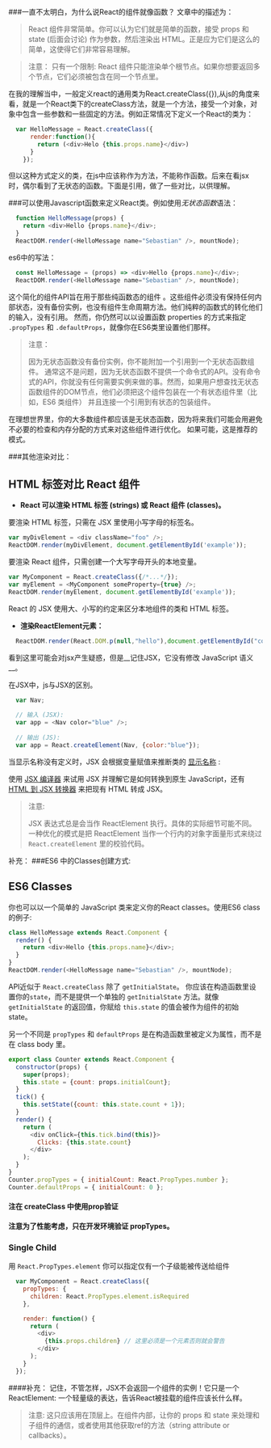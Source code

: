 
###一直不太明白，为什么说React的组件就像函数？
文章中的描述为：
> React 组件非常简单。你可以认为它们就是简单的函数，接受 props 和 state (后面会讨论) 作为参数，然后渲染出 HTML。正是应为它们是这么的简单，这使得它们非常容易理解。
  
  >注意：
  >只有一个限制: React 组件只能渲染单个根节点。如果你想要返回多个节点，它们必须被包含在同一个节点里。

在我的理解当中，一般定义react的通用类为React.createClass({}),从js的角度来看，就是一个React类下的createClass方法，就是一个方法，接受一个对象，对象中包含一些参数和一些固定的方法。例如正常情况下定义一个React的类为：
```javascript
  var HelloMessage = React.createClass({
      render:function(){
        return (<div>Helo {this.props.name}</div>)
      }
    });
```
但以这种方式定义的类，在js中应该称作为方法，不能称作函数。后来在看jsx时，偶尔看到了无状态的函数。下面是引用，做了一些对比，以供理解。

###可以使用Javascript函数来定义React类。例如使用*无状态函数*语法：
```javascript
  function HelloMessage(props) {
    return <div>Hello {props.name}</div>;
  }
  ReactDOM.render(<HelloMessage name="Sebastian" />, mountNode);
```
es6中的写法：
```javascript
  const HelloMessage = (props) => <div>Hello {props.name}</div>;
  ReactDOM.render(<HelloMessage name="Sebastian" />, mountNode);
```

这个简化的组件API旨在用于那些纯函数态的组件 。这些组件必须没有保持任何内部状态，没有备份实例，也没有组件生命周期方法。他们纯粹的函数式的转化他们的输入，没有引用。
然而，你仍然可以以设置函数 properties 的方式来指定 `.propTypes` 和 `.defaultProps`，就像你在ES6类里设置他们那样。

> 注意：
>
> 因为无状态函数没有备份实例，你不能附加一个引用到一个无状态函数组件。 通常这不是问题，因为无状态函数不提供一个命令式的API。没有命令式的API，你就没有任何需要实例来做的事。然而，如果用户想查找无状态函数组件的DOM节点，他们必须把这个组件包装在一个有状态组件里（比如，ES6 类组件） 并且连接一个引用到有状态的包装组件。

在理想世界里，你的大多数组件都应该是无状态函数，因为将来我们可能会用避免不必要的检查和内存分配的方式来对这些组件进行优化。 如果可能，这是推荐的模式。

###其他渲染对比：

## HTML 标签对比 React 组件

* __React 可以渲染 HTML 标签 (strings) 或 React 组件 (classes)。__

要渲染 HTML 标签，只需在 JSX 里使用小写字母的标签名。

```javascript
var myDivElement = <div className="foo" />;
ReactDOM.render(myDivElement, document.getElementById('example'));
```

要渲染 React 组件，只需创建一个大写字母开头的本地变量。

```javascript
var MyComponent = React.createClass({/*...*/});
var myElement = <MyComponent someProperty={true} />;
ReactDOM.render(myElement, document.getElementById('example'));
```

React 的 JSX 使用大、小写的约定来区分本地组件的类和 HTML 标签。

* __渲染ReactElement元素：__
```javascript
  ReactDOM.render(React.DOM.p(null,"hello"),document.getElementById("content"));
```

看到这里可能会对jsx产生疑惑，但是__记住JSX，它没有修改 JavaScript 语义__。

在JSX中，js与JSX的区别。
```javascript
  var Nav;
  
  // 输入 (JSX):
  var app = <Nav color="blue" />;
  
  // 输出 (JS):
  var app = React.createElement(Nav, {color:"blue"});
```
当显示名称没有定义时，JSX 会根据变量赋值来推断类的 [显示名称](/react/docs/component-specs.html#displayname) :

使用 [JSX 编译器](/react/jsx-compiler.html) 来试用 JSX 并理解它是如何转换到原生 JavaScript，还有 [HTML 到 JSX 转换器](http://magic.reactjs.net/htmltojsx.htm) 来把现有 HTML 转成 JSX。

> 注意:
>
> JSX 表达式总是会当作 ReactElement 执行。具体的实际细节可能不同。一种优化的模式是把 ReactElement 当作一个行内的对象字面量形式来绕过
> `React.createElement` 里的校验代码。

补充：
###ES6 中的Classes创建方式:
  
## ES6 Classes

你也可以以一个简单的 JavaScript 类来定义你的React classes。使用ES6 class的例子:

```javascript
class HelloMessage extends React.Component {
  render() {
    return <div>Hello {this.props.name}</div>;
  }
}
ReactDOM.render(<HelloMessage name="Sebastian" />, mountNode);
```

API近似于 `React.createClass` 除了 `getInitialState`。 你应该在构造函数里设置你的`state`，而不是提供一个单独的  `getInitialState` 方法。就像 `getInitialState` 的返回值，你赋给 `this.state` 的值会被作为组件的初始 state。

另一个不同是 `propTypes` 和 `defaultProps` 是在构造函数里被定义为属性，而不是在 class body 里。

```javascript
export class Counter extends React.Component {
  constructor(props) {
    super(props);
    this.state = {count: props.initialCount};
  }
  tick() {
    this.setState({count: this.state.count + 1});
  }
  render() {
    return (
      <div onClick={this.tick.bind(this)}>
        Clicks: {this.state.count}
      </div>
    );
  }
}
Counter.propTypes = { initialCount: React.PropTypes.number };
Counter.defaultProps = { initialCount: 0 };
```

#### 注在 createClass 中使用prop验证
  **注意为了性能考虑，只在开发环境验证 propTypes。**

  ### Single Child

  用  `React.PropTypes.element` 你可以指定仅有一个子级能被传送给组件

  ```javascript
    var MyComponent = React.createClass({
      propTypes: {
        children: React.PropTypes.element.isRequired
      },

      render: function() {
        return (
          <div>
            {this.props.children} // 这里必须是一个元素否则就会警告
          </div>
        );
      }
    });
  
  ```

####补充：
记住，不管怎样，JSX不会返回一个组件的实例！它只是一个 ReactElement: 一个轻量级的表达，告诉React被挂载的组件应该长什么样。
>注意:
>这只应该用在顶层上。在组件内部，让你的 props 和 state 来处理和子组件的通信，或者使用其他获取ref的方法（string attribute or callbacks）。